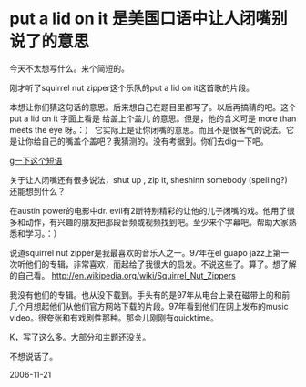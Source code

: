 # put a lid on it 是美国口语中让人闭嘴别说了的意思

今天不太想写什么。来个简短的。

刚才听了squirrel nut zipper这个乐队的put a lid on it这首歌的片段。

本想让你们猜这句话的意思。后来想自己在题目里都写了。以后再搞猜的吧。这个put a lid on it 字面上看是 给盖上个盖儿 的意思。但是，他的含义可是 more than meets the eye 呀。：） 它实际上是让你闭嘴的意思。而且不是很客气的说法。它是让你给自己的嘴盖个盖吧？我猜测的。没有考据到。你们去dig一下吧。

[g一下这个短语](http://www.google.com/search?hs=Z7p&hl=zh-CN&newwindow=1&client=firefox&rls=org.mozilla%3Azh-CN%3Aunofficial&q=%22put+a+lid+on+it%22&btnG=%E6%90%9C%E7%B4%A2&lr=)

关于让人闭嘴还有很多说法，shut up ,  zip it, sheshinn somebody (spelling?) 还能想到什么？

在austin power的电影中dr. evil有2断特别精彩的让他的儿子闭嘴的戏。他用了很多和动作，有兴趣的朋友把那段音频或视频找到吧。至少来个字幕吧。帮助大家熟悉和学习。：） 

说道squirrel nut zipper是我最喜欢的音乐人之一。97年在el guapo jazz上第一次听他们的专辑，非常喜欢，而起给了我很大的启发。不说这些了。算了。想了解的自己看。
http://en.wikipedia.org/wiki/Squirrel_Nut_Zippers

我没有他们的专辑。也从没下载到。手头有的是97年从电台上录在磁带上的和前几个月想起他们从他们官方网站下载的片段。97年看到他们在网上发布的music video。很夸张和有戏剧性那种。那会儿刚刚有quicktime。

K，写了这么多。大部分和主题还没关。

不想说话了。

2006-11-21